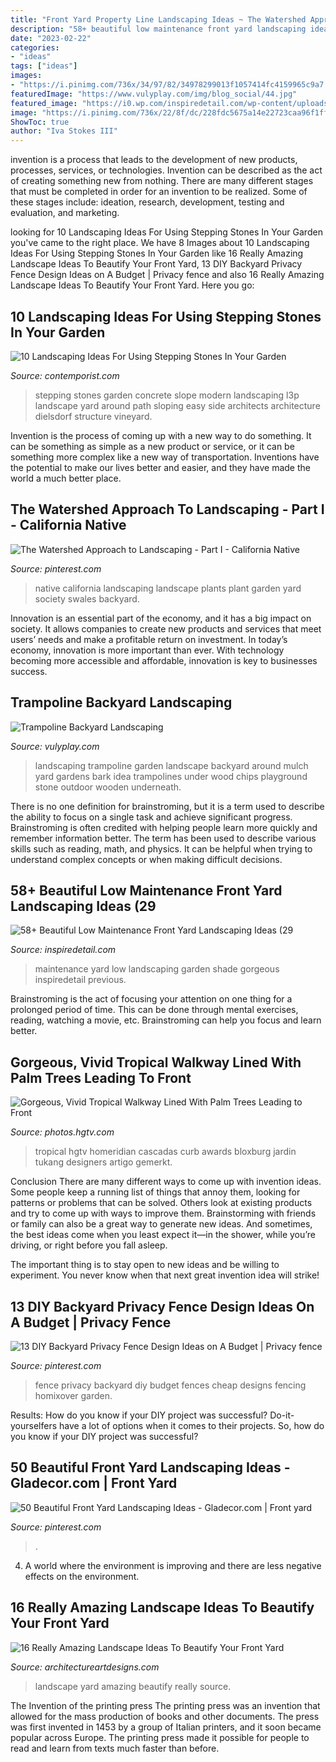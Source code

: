```yaml
---
title: "Front Yard Property Line Landscaping Ideas ~ The Watershed Approach To Landscaping"
description: "58+ beautiful low maintenance front yard landscaping ideas (29"
date: "2023-02-22"
categories:
- "ideas"
tags: ["ideas"]
images:
- "https://i.pinimg.com/736x/34/97/82/34978299013f1057414fc4159965c9a7.jpg"
featuredImage: "https://www.vulyplay.com/img/blog_social/44.jpg"
featured_image: "https://i0.wp.com/inspiredetail.com/wp-content/uploads/2018/10/58-Beautiful-Low-Maintenance-Front-Yard-Landscaping-Ideas-29.jpg?fit=768%2C1027&amp;ssl=1"
image: "https://i.pinimg.com/736x/22/8f/dc/228fdc5675a14e22723caa96f1fffc4e.jpg"
ShowToc: true
author: "Iva Stokes III"
---
```



invention is a process that leads to the development of new products, processes, services, or technologies. Invention can be described as the act of creating something new from nothing. There are many different stages that must be completed in order for an invention to be realized. Some of these stages include: ideation, research, development, testing and evaluation, and marketing.

	

		
looking for 10 Landscaping Ideas For Using Stepping Stones In Your Garden you've came to the right place. We have 8 Images about 10 Landscaping Ideas For Using Stepping Stones In Your Garden like 16 Really Amazing Landscape Ideas To Beautify Your Front Yard, 13 DIY Backyard Privacy Fence Design Ideas on A Budget | Privacy fence and also 16 Really Amazing Landscape Ideas To Beautify Your Front Yard. Here you go:
		
    
## 10 Landscaping Ideas For Using Stepping Stones In Your Garden

<img loading=lazy src="http://www.contemporist.com/wp-content/uploads/2016/07/stepping-stones_290716_05-800x1196.jpg" onerror="this.onerror=null;this.src='https://tse2.mm.bing.net/th?id=OIP.iLTlfGADPUNpQgzWxnOKMgHaLE&amp;pid=15.1';" alt="10 Landscaping Ideas For Using Stepping Stones In Your Garden">

_Source: contemporist.com_

>stepping stones garden concrete slope modern landscaping l3p landscape yard around path sloping easy side architects architecture dielsdorf structure vineyard. 

	

Invention is the process of coming up with a new way to do something. It can be something as simple as a new product or service, or it can be something more complex like a new way of transportation. Inventions have the potential to make our lives better and easier, and they have made the world a much better place.

    
## The Watershed Approach To Landscaping - Part I - California Native

<img loading=lazy src="https://i.pinimg.com/736x/22/8f/dc/228fdc5675a14e22723caa96f1fffc4e.jpg" onerror="this.onerror=null;this.src='https://tse2.mm.bing.net/th?id=OIP.opHf7WS41alyFLDjZ4nJgwHaJ3&amp;pid=15.1';" alt="The Watershed Approach to Landscaping - Part I - California Native">

_Source: pinterest.com_

>native california landscaping landscape plants plant garden yard society swales backyard. 

	

Innovation is an essential part of the economy, and it has a big impact on society. It allows companies to create new products and services that meet users’ needs and make a profitable return on investment. In today’s economy, innovation is more important than ever. With technology becoming more accessible and affordable, innovation is key to businesses success.

    
## Trampoline Backyard Landscaping

<img loading=lazy src="https://www.vulyplay.com/img/blog_social/44.jpg" onerror="this.onerror=null;this.src='https://tse1.mm.bing.net/th?id=OIP.MDGWWIkxa3RsUbl46oddlQHaFj&amp;pid=15.1';" alt="Trampoline Backyard Landscaping">

_Source: vulyplay.com_

>landscaping trampoline garden landscape backyard around mulch yard gardens bark idea trampolines under wood chips playground stone outdoor wooden underneath. 

	

There is no one definition for brainstroming, but it is a term used to describe the ability to focus on a single task and achieve significant progress. Brainstroming is often credited with helping people learn more quickly and remember information better. The term has been used to describe various skills such as reading, math, and physics. It can be helpful when trying to understand complex concepts or when making difficult decisions.

    
## 58+ Beautiful Low Maintenance Front Yard Landscaping Ideas (29

<img loading=lazy src="https://i0.wp.com/inspiredetail.com/wp-content/uploads/2018/10/58-Beautiful-Low-Maintenance-Front-Yard-Landscaping-Ideas-29.jpg?fit=768%2C1027&amp;ssl=1" onerror="this.onerror=null;this.src='https://tse1.mm.bing.net/th?id=OIP.j-yFCNoFdCLt7kaVa-vQIgHaJ5&amp;pid=15.1';" alt="58+ Beautiful Low Maintenance Front Yard Landscaping Ideas (29">

_Source: inspiredetail.com_

>maintenance yard low landscaping garden shade gorgeous inspiredetail previous. 

	

Brainstroming is the act of focusing your attention on one thing for a prolonged period of time. This can be done through mental exercises, reading, watching a movie, etc. Brainstroming can help you focus and learn better.

    
## Gorgeous, Vivid Tropical Walkway Lined With Palm Trees Leading To Front

<img loading=lazy src="https://hgtvhome.sndimg.com/content/dam/images/hgtv/fullset/2016/2/16/2/Lewis-Aqui_Love-First-Sight_4.jpg.rend.hgtvcom.966.1449.suffix/1455654905236.jpeg" onerror="this.onerror=null;this.src='https://tse3.mm.bing.net/th?id=OIP._hyVnpav5Hs1_d8WEqK4uQHaLH&amp;pid=15.1';" alt="Gorgeous, Vivid Tropical Walkway Lined With Palm Trees Leading to Front">

_Source: photos.hgtv.com_

>tropical hgtv homeridian cascadas curb awards bloxburg jardin tukang designers artigo gemerkt. 

	

Conclusion
There are many different ways to come up with invention ideas. Some people keep a running list of things that annoy them, looking for patterns or problems that can be solved. Others look at existing products and try to come up with ways to improve them.
 Brainstorming with friends or family can also be a great way to generate new ideas. And sometimes, the best ideas come when you least expect it—in the shower, while you’re driving, or right before you fall asleep.

The important thing is to stay open to new ideas and be willing to experiment. You never know when that next great invention idea will strike!

    
## 13 DIY Backyard Privacy Fence Design Ideas On A Budget | Privacy Fence

<img loading=lazy src="https://i.pinimg.com/originals/6d/18/01/6d1801ed661a9f54207cdb7509b7a892.jpg" onerror="this.onerror=null;this.src='https://tse4.mm.bing.net/th?id=OIP.zTDCF_44ZhoSdeIstjdeGgHaJ3&amp;pid=15.1';" alt="13 DIY Backyard Privacy Fence Design Ideas on A Budget | Privacy fence">

_Source: pinterest.com_

>fence privacy backyard diy budget fences cheap designs fencing homixover garden. 

	

Results: How do you know if your DIY project was successful?
Do-it-yourselfers have a lot of options when it comes to their projects. So, how do you know if your DIY project was successful?

    
## 50 Beautiful Front Yard Landscaping Ideas - Gladecor.com | Front Yard

<img loading=lazy src="https://i.pinimg.com/736x/34/97/82/34978299013f1057414fc4159965c9a7.jpg" onerror="this.onerror=null;this.src='https://tse1.mm.bing.net/th?id=OIP.q3hNkQAEUpdBjwjBr_ojyQHaJ3&amp;pid=15.1';" alt="50 Beautiful Front Yard Landscaping Ideas - Gladecor.com | Front yard">

_Source: pinterest.com_

>. 

	

4. A world where the environment is improving and there are less negative effects on the environment. 

    
## 16 Really Amazing Landscape Ideas To Beautify Your Front Yard

<img loading=lazy src="https://www.architectureartdesigns.com/wp-content/uploads/2017/03/9-5-630x472.jpg" onerror="this.onerror=null;this.src='https://tse2.mm.bing.net/th?id=OIP.qTX74lAWeG0Lz2yFQzU1xwHaFj&amp;pid=15.1';" alt="16 Really Amazing Landscape Ideas To Beautify Your Front Yard">

_Source: architectureartdesigns.com_

>landscape yard amazing beautify really source. 

	

The Invention of the printing press
The printing press was an invention that allowed for the mass production of books and other documents. The press was first invented in 1453 by a group of Italian printers, and it soon became popular across Europe. The printing press made it possible for people to read and learn from texts much faster than before.

